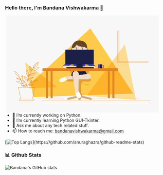 ### Hello there, I'm Bandana Vishwakarma  👋


 <img align="right" alt="GIF" src="https://github.com/Bandana-vishwakarma/Bandana-Vishwakarma/blob/main/animated%20coding.gif" width="500" height="320" />




- 🔭 I’m currently working on Python.
- 🌱 I’m currently learning Python GUI-Tkinter.
- 💬 Ask me about any tech related stuff.
- 📫 How to reach me: bandanavishwakarma@gmail.com


<!--Github Stats-->

[![Top Langs](https://github-readme-stats.vercel.app/api/top-langs/?username=Bandana-vishwakarma&layout=compact&theme=radical&align="middle")](https://github.com/anuraghazra/github-readme-stats)

### 📊 Github Stats

![Bandana's GitHub stats](https://github-readme-stats.vercel.app/api?username=Bandana-vishwakarma&theme=radical&align="middle")
